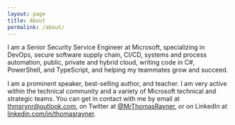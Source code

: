 ```yaml
---
layout: page
title: About
permalink: /about/
---
```


I am a Senior Security Service Engineer at Microsoft, specializing in DevOps, secure software supply chain, CI/CD, systems and process automation, public, private and hybrid cloud, writing code in C#, PowerShell, and TypeScript, and helping my teammates grow and succeed.

I am a prominent speaker, best-selling author, and teacher. I am very active within the technical community and a variety of Microsoft technical and strategic teams. You can get in contact with me by email at [thmsrynr@outlook.com](mailto:thmsrynr@outlook.com), on Twitter at [@MrThomasRayner](https://twitter.com/mrthomasrayner), or on LinkedIn at [linkedin.com/in/thomasrayner](https://linkedin.com/in/thomasrayner).
